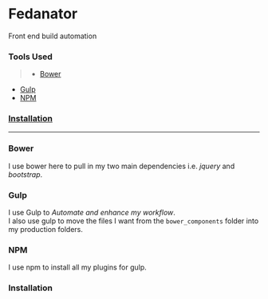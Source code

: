 # Fedanator
Front end build automation

### Tools Used
> * [Bower](#bower)
* [Gulp](#gulp)
* [NPM](#NPM)  

### [Installation](#Installation)

***
### Bower
I use bower here to pull in my two main dependencies i.e. _jquery_ and _bootstrap_.

### Gulp
I use Gulp to _Automate and enhance my workflow_.  
I also use gulp to move the files I want from the `bower_components` folder into my production folders.

### NPM
I use npm to install all my plugins for gulp.

### Installation
